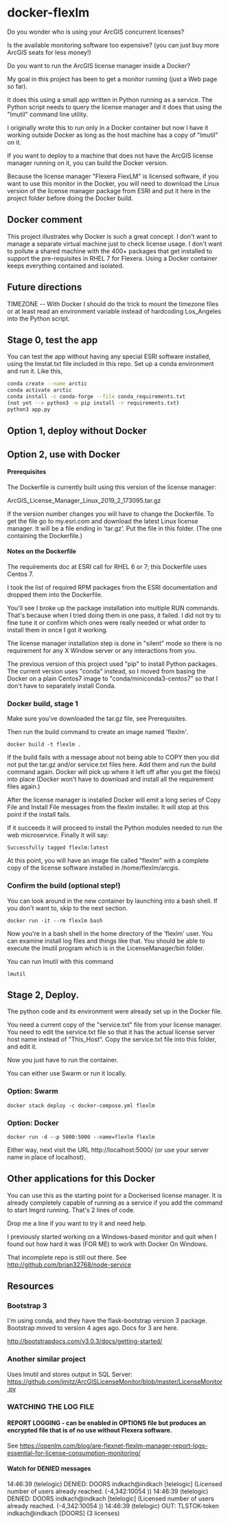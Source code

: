 # docker-flexlm

Do you wonder who is using your ArcGIS concurrent licenses?

Is the available monitoring software too expensive? (you can just buy
more ArcGIS seats for less money!)

Do you want to run the ArcGIS license manager inside a Docker?

My goal in this project has been to get a monitor running (just a Web
page so far).

It does this using a small app written in Python running as a service.
The Python script needs to query the license manager and it does that
using the "lmutil" command line utility.

I originally wrote this to run only in a Docker container but
now I have it working outside Docker as long as the host machine
has a copy of "lmutil" on it.

If you want to deploy to a machine that does not have the ArcGIS license
manager running on it, you can build the Docker version.

Because the license manager "Flexera FlexLM" is licensed software, if
you want to use this monitor in the Docker, you will need to download
the Linux version of the license manager package from ESRI and put it
here in the project folder before doing the Docker build.

## Docker comment

This project illustrates why Docker is such a great concept. I don't
want to manage a separate virtual machine just to check license
usage. I don't want to pollute a shared machine with the 400+ packages
that get installed to support the pre-requisites in RHEL 7 for
Flexera. Using a Docker container keeps everything contained and
isolated.

## Future directions

TIMEZONE -- With Docker I should do the trick to mount the timezone
files or at least read an environment variable instead of hardcoding
Los_Angeles into the Python script.

## Stage 0, test the app

You can test the app without having any special ESRI software
installed, using the lmstat.txt file included in this repo.  Set up a
conda environment and run it. Like this,

```bash
conda create --name arctic
conda activate arctic
conda install -c conda-forge --file conda_requirements.txt
(not yet --> python3 -m pip install -r requirements.txt)
python3 app.py
```

## Option 1, deploy without Docker

## Option 2, use with Docker

#### Prerequisites

The Dockerfile is currently built using this version of the license manager:

   ArcGIS_License_Manager_Linux_2019_2_173095.tar.gz

If the version number changes you will have to change the Dockerfile.
To get the file go to my.esri.com and download the latest Linux
license manager.  It will be a file ending in 'tar.gz'. Put the file
in this folder. (The one containing the Dockerfile.)

#### Notes on the Dockerfile

The requirements doc at ESRI call for RHEL 6 or 7; this Dockerfile uses Centos 7.

I took the list of required RPM packages from the ESRI documentation and
dropped them into the Dockerfile.

You'll see I broke up the package installation into multiple RUN
commands. That's because when I tried doing them in one pass, it
failed. I did not try to fine tune it or confirm which ones were
really needed or what order to install them in once I got it working.

The license manager installation step is done in "silent" mode so
there is no requirement for any X Window server or any interactions
from you.

The previous version of this project used "pip" to install Python
packages.  The current version uses "conda" instead, so I moved from
basing the Docker on a plain Centos7 image to
"conda/miniconda3-centos7" so that I don't have to separately install
Conda.

### Docker build, stage 1

Make sure you've downloaded the tar.gz file, see Prerequisites.

Then run the build command to create an image named 'flexlm'.

    docker build -t flexlm .

If the build fails with a message about not being able to COPY then
you did not put the tar.gz and/or service.txt files here. Add them and
run the build command again.  Docker will pick up where it left off
after you get the file(s) into place (Docker won't have to download
and install all the requirement files again.)

After the license manager is installed Docker will emit a long series
of Copy File and Install File messages from the flexlm installer. It
will stop at this point if the install fails.

If it succeeds it will proceed to install the Python modules needed to
run the web microservice. Finally it will say:

    Successfully tagged flexlm:latest

At this point, you will have an image file called "flexlm" with a
complete copy of the license software installed in /home/flexlm/arcgis.

### Confirm the build (optional step!)

You can look around in the new container by launching into a bash shell.
If you don't want to, skip to the next section.

    docker run -it --rm flexlm bash

Now you're in a bash shell in the home directory of the 'flexlm' user.
You can examine install log files and things like that. You should be able
to execute the lmutil program which is in the LicenseManager/bin folder.

You can run lmutil with this command

    lmutil

## Stage 2, Deploy.

The python code and its environment were already set up in the Docker
file.

You need a current copy of the "service.txt" file from your license
manager.  You need to edit the service.txt file so that it has the
actual license server host name instead of "This_Host".
Copy the service.txt file into this folder, and edit it.

Now you just have to run the container.

You can either use Swarm or run it locally.

### Option: Swarm

    docker stack deploy -c docker-compose.yml flexlm

### Option: Docker

    docker run -d --p 5000:5000 --name=flexlm flexlm

Either way, next visit the URL http://localhost:5000/ (or use your server name in place of localhost).

## Other applications for this Docker

You can use this as the starting point for a Dockerised license
manager. It is already completely capable of running as a service if
you add the command to start lmgrd running. That's 2 lines of code.

Drop me a line if you want to try it and need help.

I previously started working on a Windows-based monitor and quit when
I found out how hard it was (FOR ME) to work with Docker On Windows.

That incomplete repo is still out there. See
http://github.com/brian32768/node-service


## Resources

### Bootstrap 3

I'm using conda, and they have the flask-bootstrap version 3 package. Bootstrap moved to version 4 ages ago. Docs for 3 are here.

http://bootstrapdocs.com/v3.0.3/docs/getting-started/

### Another similar project

Uses lmutil and stores output in SQL Server:
https://github.com/jmitz/ArcGISLicenseMonitor/blob/master/LicenseMonitor.py

### WATCHING THE LOG FILE

#### REPORT LOGGING - can be enabled in OPTIONS file but produces an encrypted file that is of no use without Flexera software.

See https://openlm.com/blog/are-flexnet-flexlm-manager-report-logs-essential-for-license-consumption-monitoring/

#### Watch for DENIED messages

14:46:39 (telelogic) DENIED: DOORS indkach@indkach  [telelogic] 
(Licensed number of users already reached. (-4,342:10054 )) 
14:46:39 (telelogic) DENIED: DOORS indkach@indkach  [telelogic] 
(Licensed number of users already reached. (-4,342:10054 )) 
14:46:39 (telelogic) OUT: TLSTOK-token indkach@indkach  [DOORS] 
(3 licenses)
